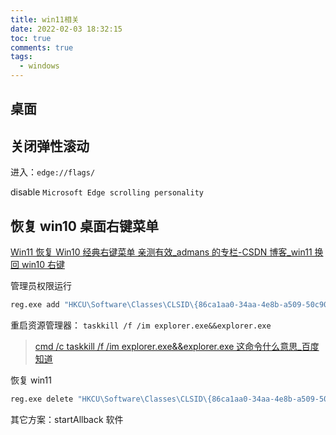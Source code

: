 ```yaml
---
title: win11相关
date: 2022-02-03 18:32:15
toc: true
comments: true
tags:
  - windows
---
```


## 桌面

## 关闭弹性滚动

进入：`edge://flags/`

disable `Microsoft Edge scrolling personality`

## 恢复 win10 桌面右键菜单

[Win11 恢复 Win10 经典右键菜单 亲测有效\_admans 的专栏-CSDN 博客\_win11 换回 win10 右键](https://blog.csdn.net/admans/article/details/121302883)

管理员权限运行

```bat
reg.exe add "HKCU\Software\Classes\CLSID\{86ca1aa0-34aa-4e8b-a509-50c905bae2a2}\InprocServer32" /f /ve
```

重启资源管理器：
`taskkill /f /im explorer.exe&&explorer.exe`

> [cmd /c taskkill /f /im explorer.exe&&explorer.exe 这命令什么意思\_百度知道](https://zhidao.baidu.com/question/1365850274792601979.html?qbl=relate_question_2)

恢复 win11

```bat
reg.exe delete "HKCU\Software\Classes\CLSID\{86ca1aa0-34aa-4e8b-a509-50c905bae2a2}\InprocServer32" /va /f
```

其它方案：startAllback 软件
